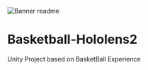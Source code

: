 ![Banner readme](https://user-images.githubusercontent.com/69479452/221654399-91d6af0e-a26d-44c9-a66f-f21aeebe7bb5.jpg)
# Basketball-Hololens2
Unity Project based on BasketBall Experience
